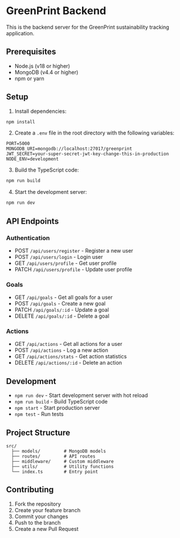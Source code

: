 # GreenPrint Backend

This is the backend server for the GreenPrint sustainability tracking application.

## Prerequisites

- Node.js (v18 or higher)
- MongoDB (v4.4 or higher)
- npm or yarn

## Setup

1. Install dependencies:

```bash
npm install
```

2. Create a `.env` file in the root directory with the following variables:

```
PORT=5000
MONGODB_URI=mongodb://localhost:27017/greenprint
JWT_SECRET=your-super-secret-jwt-key-change-this-in-production
NODE_ENV=development
```

3. Build the TypeScript code:

```bash
npm run build
```

4. Start the development server:

```bash
npm run dev
```

## API Endpoints

### Authentication

- POST `/api/users/register` - Register a new user
- POST `/api/users/login` - Login user
- GET `/api/users/profile` - Get user profile
- PATCH `/api/users/profile` - Update user profile

### Goals

- GET `/api/goals` - Get all goals for a user
- POST `/api/goals` - Create a new goal
- PATCH `/api/goals/:id` - Update a goal
- DELETE `/api/goals/:id` - Delete a goal

### Actions

- GET `/api/actions` - Get all actions for a user
- POST `/api/actions` - Log a new action
- GET `/api/actions/stats` - Get action statistics
- DELETE `/api/actions/:id` - Delete an action

## Development

- `npm run dev` - Start development server with hot reload
- `npm run build` - Build TypeScript code
- `npm start` - Start production server
- `npm test` - Run tests

## Project Structure

```
src/
  ├── models/         # MongoDB models
  ├── routes/         # API routes
  ├── middleware/     # Custom middleware
  ├── utils/          # Utility functions
  └── index.ts        # Entry point
```

## Contributing

1. Fork the repository
2. Create your feature branch
3. Commit your changes
4. Push to the branch
5. Create a new Pull Request
